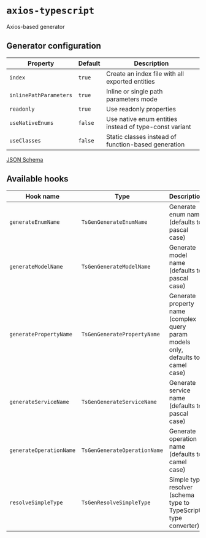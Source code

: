 # `axios-typescript`

Axios-based generator

## Generator configuration

| Property                | Default | Description                                                 |
|-------------------------|---------|-------------------------------------------------------------|
| `index`                 | `true`  | Create an index file with all exported entities             |
| `inlinePathParameters`  | `true`  | Inline or single path parameters mode                       |
| `readonly`              | `true`  | Use readonly properties                                     |
| `useNativeEnums`        | `false` | Use native enum entities instead of type-const variant      |
| `useClasses`            | `false` | Static classes instead of function-based generation         |

[JSON Schema](assets/ng-typescript-config-schema.json)

## Available hooks

| Hook name               | Type                         | Description                                                                      |
|-------------------------|------------------------------|----------------------------------------------------------------------------------|
| `generateEnumName`      | `TsGenGenerateEnumName`      | Generate enum name (defaults to pascal case)                                     |
| `generateModelName`     | `TsGenGenerateModelName`     | Generate model name (defaults to pascal case)                                    |
| `generatePropertyName`  | `TsGenGeneratePropertyName`  | Generate property name (complex query param models only, defaults to camel case) |
| `generateServiceName`   | `TsGenGenerateServiceName`   | Generate service name (defaults to pascal case)                                  |
| `generateOperationName` | `TsGenGenerateOperationName` | Generate operation name (defaults to camel case)                                 |
| `resolveSimpleType`     | `TsGenResolveSimpleType`     | Simple type resolver (schema type to TypeScript type converter)                  |
